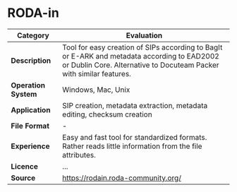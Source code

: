 # RODA-in

| Category | Evaluation |
| --- | --- |
| **Description**  | Tool for easy creation of SIPs according to BagIt or E-ARK and metadata according to EAD2002 or Dublin Core. Alternative to Docuteam Packer with similar features. |
| **Operation System**  | Windows, Mac, Unix  |
| **Application**  | SIP creation, metadata extraction, metadata editing, checksum creation |
| **File Format** | - |
| **Experience** | Easy and fast tool for standardized formats. Rather reads little information from the file attributes. |
| **Licence** | ... |
| **Source** | https://rodain.roda-community.org/ |
